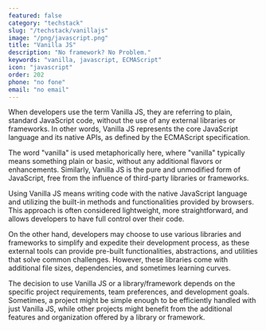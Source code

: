 ```yaml
---
featured: false
category: "techstack"
slug: "/techstack/vanillajs"
image: "/png/javascript.png"
title: "Vanilla JS"
description: "No framework? No Problem."
keywords: "vanilla, javascript, ECMAScript"
icon: "javascript"
order: 202
phone: "no fone"
email: "no email"
---
```

When developers use the term Vanilla JS, they are referring to plain, standard JavaScript code, without the use of any external libraries or frameworks. In other words, Vanilla JS represents the core JavaScript language and its native APIs, as defined by the ECMAScript specification.

The word "vanilla" is used metaphorically here, where "vanilla" typically means something plain or basic, without any additional flavors or enhancements. Similarly, Vanilla JS is the pure and unmodified form of JavaScript, free from the influence of third-party libraries or frameworks.

Using Vanilla JS means writing code with the native JavaScript language and utilizing the built-in methods and functionalities provided by browsers. This approach is often considered lightweight, more straightforward, and allows developers to have full control over their code.

On the other hand, developers may choose to use various libraries and frameworks to simplify and expedite their development process, as these external tools can provide pre-built functionalities, abstractions, and utilities that solve common challenges. However, these libraries come with additional file sizes, dependencies, and sometimes learning curves.

The decision to use Vanilla JS or a library/framework depends on the specific project requirements, team preferences, and development goals. Sometimes, a project might be simple enough to be efficiently handled with just Vanilla JS, while other projects might benefit from the additional features and organization offered by a library or framework.
